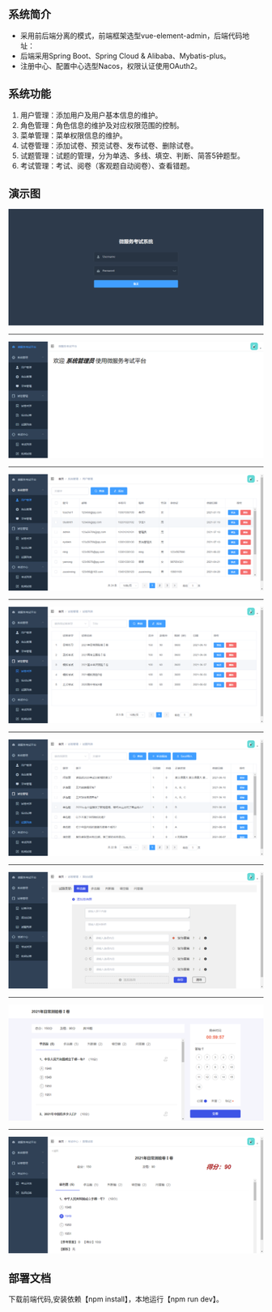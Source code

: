 ## 系统简介
* 采用前后端分离的模式，前端框架选型vue-element-admin，后端代码地址：   
* 后端采用Spring Boot、Spring Cloud & Alibaba、Mybatis-plus。
* 注册中心、配置中心选型Nacos，权限认证使用OAuth2。

## 系统功能
1. 用户管理：添加用户及用户基本信息的维护。
2. 角色管理：角色信息的维护及对应权限范围的控制。
3. 菜单管理：菜单权限信息的维护。
4. 试卷管理：添加试卷、预览试卷、发布试卷、删除试卷。
5. 试题管理：试题的管理，分为单选、多线、填空、判断、简答5钟题型。
6. 考试管理：考试、阅卷（客观题自动阅卷）、查看错题。

## 演示图
![登录](doc/imgs/01登录.png)
***
![首页](doc/imgs/02首页.png)
***
![用户管理](doc/imgs/03用户管理.png)
***
![试卷列表](doc/imgs/04试卷列表.png)
***
![试题列表](doc/imgs/05试题列表.png)
***
![添加试题](doc/imgs/06添加试题.png)
***
![开始考试](doc/imgs/07开始考试.png)
***
![查看成绩](doc/imgs/08查看成绩.png)

## 部署文档
下载前端代码,安装依赖【npm install】，本地运行【npm run dev】。


